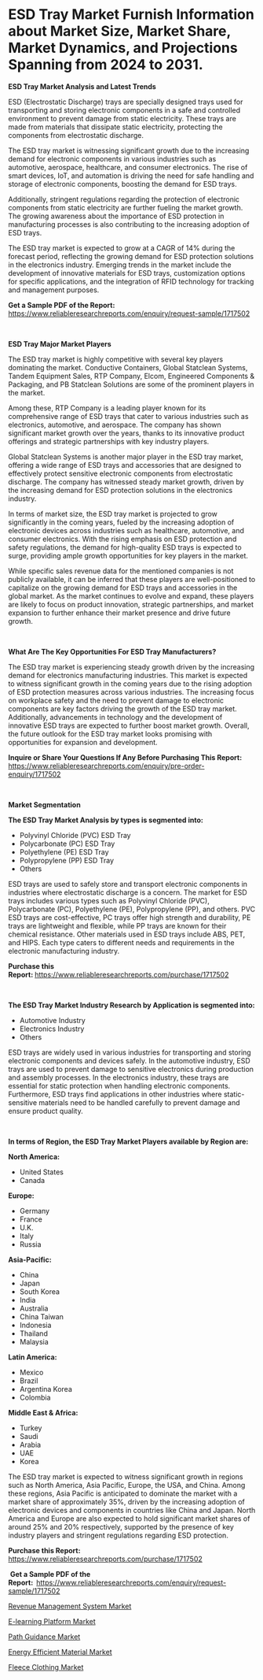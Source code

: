 <p><h1>ESD Tray Market Furnish Information about Market Size, Market Share, Market Dynamics, and Projections Spanning from 2024 to 2031.</h1></p><p><strong>ESD Tray Market Analysis and Latest Trends</strong></p>
<p><p>ESD (Electrostatic Discharge) trays are specially designed trays used for transporting and storing electronic components in a safe and controlled environment to prevent damage from static electricity. These trays are made from materials that dissipate static electricity, protecting the components from electrostatic discharge.</p><p>The ESD tray market is witnessing significant growth due to the increasing demand for electronic components in various industries such as automotive, aerospace, healthcare, and consumer electronics. The rise of smart devices, IoT, and automation is driving the need for safe handling and storage of electronic components, boosting the demand for ESD trays.</p><p>Additionally, stringent regulations regarding the protection of electronic components from static electricity are further fueling the market growth. The growing awareness about the importance of ESD protection in manufacturing processes is also contributing to the increasing adoption of ESD trays.</p><p>The ESD tray market is expected to grow at a CAGR of 14% during the forecast period, reflecting the growing demand for ESD protection solutions in the electronics industry. Emerging trends in the market include the development of innovative materials for ESD trays, customization options for specific applications, and the integration of RFID technology for tracking and management purposes.</p></p>
<p><strong>Get a Sample PDF of the Report:&nbsp;</strong> <a href="https://www.reliableresearchreports.com/enquiry/request-sample/1717502">https://www.reliableresearchreports.com/enquiry/request-sample/1717502</a></p>
<p>&nbsp;</p>
<p><strong>ESD Tray Major Market Players</strong></p>
<p><p>The ESD tray market is highly competitive with several key players dominating the market. Conductive Containers, Global Statclean Systems, Tandem Equipment Sales, RTP Company, Elcom, Engineered Components & Packaging, and PB Statclean Solutions are some of the prominent players in the market.</p><p>Among these, RTP Company is a leading player known for its comprehensive range of ESD trays that cater to various industries such as electronics, automotive, and aerospace. The company has shown significant market growth over the years, thanks to its innovative product offerings and strategic partnerships with key industry players.</p><p>Global Statclean Systems is another major player in the ESD tray market, offering a wide range of ESD trays and accessories that are designed to effectively protect sensitive electronic components from electrostatic discharge. The company has witnessed steady market growth, driven by the increasing demand for ESD protection solutions in the electronics industry.</p><p>In terms of market size, the ESD tray market is projected to grow significantly in the coming years, fueled by the increasing adoption of electronic devices across industries such as healthcare, automotive, and consumer electronics. With the rising emphasis on ESD protection and safety regulations, the demand for high-quality ESD trays is expected to surge, providing ample growth opportunities for key players in the market.</p><p>While specific sales revenue data for the mentioned companies is not publicly available, it can be inferred that these players are well-positioned to capitalize on the growing demand for ESD trays and accessories in the global market. As the market continues to evolve and expand, these players are likely to focus on product innovation, strategic partnerships, and market expansion to further enhance their market presence and drive future growth.</p></p>
<p>&nbsp;</p>
<p><strong>What Are The Key Opportunities For ESD Tray Manufacturers?</strong></p>
<p><p>The ESD tray market is experiencing steady growth driven by the increasing demand for electronics manufacturing industries. This market is expected to witness significant growth in the coming years due to the rising adoption of ESD protection measures across various industries. The increasing focus on workplace safety and the need to prevent damage to electronic components are key factors driving the growth of the ESD tray market. Additionally, advancements in technology and the development of innovative ESD trays are expected to further boost market growth. Overall, the future outlook for the ESD tray market looks promising with opportunities for expansion and development.</p></p>
<p><strong>Inquire or Share Your Questions If Any Before Purchasing This Report:</strong> <a href="https://www.reliableresearchreports.com/enquiry/pre-order-enquiry/1717502">https://www.reliableresearchreports.com/enquiry/pre-order-enquiry/1717502</a></p>
<p>&nbsp;</p>
<p><strong>Market Segmentation</strong></p>
<p><strong>The ESD Tray Market Analysis by types is segmented into:</strong></p>
<p><ul><li>Polyvinyl Chloride (PVC) ESD Tray</li><li>Polycarbonate (PC) ESD Tray</li><li>Polyethylene (PE) ESD Tray</li><li>Polypropylene (PP) ESD Tray</li><li>Others</li></ul></p>
<p><p>ESD trays are used to safely store and transport electronic components in industries where electrostatic discharge is a concern. The market for ESD trays includes various types such as Polyvinyl Chloride (PVC), Polycarbonate (PC), Polyethylene (PE), Polypropylene (PP), and others. PVC ESD trays are cost-effective, PC trays offer high strength and durability, PE trays are lightweight and flexible, while PP trays are known for their chemical resistance. Other materials used in ESD trays include ABS, PET, and HIPS. Each type caters to different needs and requirements in the electronic manufacturing industry.</p></p>
<p><strong>Purchase this Report:&nbsp;</strong><a href="https://www.reliableresearchreports.com/purchase/1717502">https://www.reliableresearchreports.com/purchase/1717502</a></p>
<p>&nbsp;</p>
<p><strong>The ESD Tray Market Industry Research by Application is segmented into:</strong></p>
<p><ul><li>Automotive Industry</li><li>Electronics Industry</li><li>Others</li></ul></p>
<p><p>ESD trays are widely used in various industries for transporting and storing electronic components and devices safely. In the automotive industry, ESD trays are used to prevent damage to sensitive electronics during production and assembly processes. In the electronics industry, these trays are essential for static protection when handling electronic components. Furthermore, ESD trays find applications in other industries where static-sensitive materials need to be handled carefully to prevent damage and ensure product quality.</p></p>
<p>&nbsp;</p>
<p><strong>In terms of Region, the ESD Tray Market Players available by Region are:</strong></p>
<p>
    <p> <strong> North America: </strong>
        <ul>
            <li>United States</li>
            <li>Canada</li>
        </ul>
        </p> 
    <p> <strong> Europe: </strong>
        <ul>
            <li>Germany</li>
            <li>France</li>
            <li>U.K.</li>
            <li>Italy</li>
            <li>Russia</li>
        </ul>
        </p> 
    <p> <strong> Asia-Pacific: </strong>
        <ul>
            <li>China</li>
            <li>Japan</li>
            <li>South Korea</li>
            <li>India</li>
            <li>Australia</li>
            <li>China Taiwan</li>
            <li>Indonesia</li>
            <li>Thailand</li>
            <li>Malaysia</li>
        </ul>
        </p> 
    <p> <strong> Latin America: </strong>
        <ul>
            <li>Mexico</li>
            <li>Brazil</li>
            <li>Argentina Korea</li>
            <li>Colombia</li>
        </ul>
        </p> 
    <p> <strong> Middle East & Africa: </strong>
        <ul>
            <li>Turkey</li>
            <li>Saudi</li>
            <li>Arabia</li>
            <li>UAE</li>
            <li>Korea</li>
        </ul>
    </p>
    </p>
<p><p>The ESD tray market is expected to witness significant growth in regions such as North America, Asia Pacific, Europe, the USA, and China. Among these regions, Asia Pacific is anticipated to dominate the market with a market share of approximately 35%, driven by the increasing adoption of electronic devices and components in countries like China and Japan. North America and Europe are also expected to hold significant market shares of around 25% and 20% respectively, supported by the presence of key industry players and stringent regulations regarding ESD protection.</p></p>
<p><strong>Purchase this Report: </strong><a href="https://www.reliableresearchreports.com/purchase/1717502">https://www.reliableresearchreports.com/purchase/1717502</a></p>
<p>&nbsp;<strong>Get a Sample PDF of the Report:&nbsp;&nbsp;</strong><a href="https://www.reliableresearchreports.com/enquiry/request-sample/1717502">https://www.reliableresearchreports.com/enquiry/request-sample/1717502</a></p>
<p><strong></strong></p>
<p><p><a href="https://medium.com/@murraykoepp786/revenue-management-system-market-size-and-market-trends-complete-industry-overview-2024-to-2031-6be2f3f2767b">Revenue Management System Market</a></p><p><a href="https://issuu.com/reportprime-2/docs/e-learning-platform-market-size-2030.pptx">E-learning Platform Market</a></p><p><a href="https://medium.com/@murraykoepp786/path-guidance-market-size-cagr-trends-2024-2030-6599c523a628">Path Guidance Market</a></p><p><a href="https://issuu.com/reportprime-2/docs/energy-efficient-material-market-size-2030.pptx">Energy Efficient Material Market</a></p><p><a href="https://github.com/sougarounis/Market-Research-Report-List-2/blob/main/fleece-clothing-market.md">Fleece Clothing Market</a></p></p>